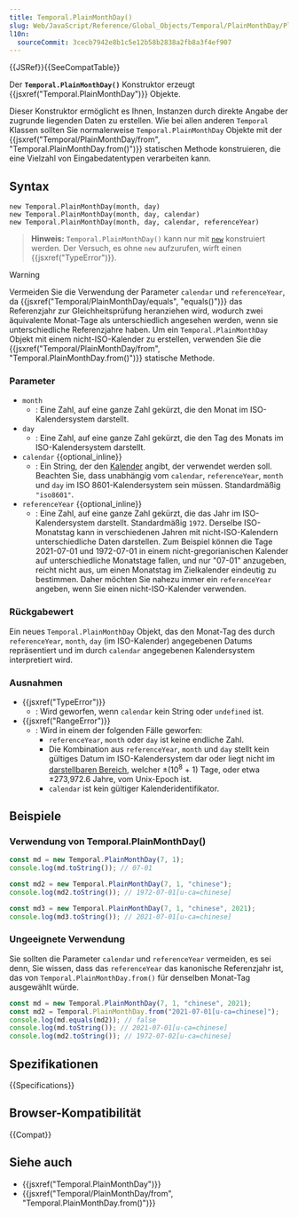 ```yaml
---
title: Temporal.PlainMonthDay()
slug: Web/JavaScript/Reference/Global_Objects/Temporal/PlainMonthDay/PlainMonthDay
l10n:
  sourceCommit: 3cecb7942e8b1c5e12b58b2838a2fb8a3f4ef907
---
```


{{JSRef}}{{SeeCompatTable}}

Der **`Temporal.PlainMonthDay()`** Konstruktor erzeugt {{jsxref("Temporal.PlainMonthDay")}} Objekte.

Dieser Konstruktor ermöglicht es Ihnen, Instanzen durch direkte Angabe der zugrunde liegenden Daten zu erstellen. Wie bei allen anderen `Temporal` Klassen sollten Sie normalerweise `Temporal.PlainMonthDay` Objekte mit der {{jsxref("Temporal/PlainMonthDay/from", "Temporal.PlainMonthDay.from()")}} statischen Methode konstruieren, die eine Vielzahl von Eingabedatentypen verarbeiten kann.

## Syntax

```js-nolint
new Temporal.PlainMonthDay(month, day)
new Temporal.PlainMonthDay(month, day, calendar)
new Temporal.PlainMonthDay(month, day, calendar, referenceYear)
```

> **Hinweis:** `Temporal.PlainMonthDay()` kann nur mit [`new`](/de/docs/Web/JavaScript/Reference/Operators/new) konstruiert werden. Der Versuch, es ohne `new` aufzurufen, wirft einen {{jsxref("TypeError")}}.

> [!WARNING]
> Vermeiden Sie die Verwendung der Parameter `calendar` und `referenceYear`, da {{jsxref("Temporal/PlainMonthDay/equals", "equals()")}} das Referenzjahr zur Gleichheitsprüfung heranziehen wird, wodurch zwei äquivalente Monat-Tage als unterschiedlich angesehen werden, wenn sie unterschiedliche Referenzjahre haben. Um ein `Temporal.PlainMonthDay` Objekt mit einem nicht-ISO-Kalender zu erstellen, verwenden Sie die {{jsxref("Temporal/PlainMonthDay/from", "Temporal.PlainMonthDay.from()")}} statische Methode.

### Parameter

- `month`
  - : Eine Zahl, auf eine ganze Zahl gekürzt, die den Monat im ISO-Kalendersystem darstellt.
- `day`
  - : Eine Zahl, auf eine ganze Zahl gekürzt, die den Tag des Monats im ISO-Kalendersystem darstellt.
- `calendar` {{optional_inline}}
  - : Ein String, der den [Kalender](/de/docs/Web/JavaScript/Reference/Global_Objects/Temporal#calendars) angibt, der verwendet werden soll. Beachten Sie, dass unabhängig vom `calendar`, `referenceYear`, `month` und `day` im ISO 8601-Kalendersystem sein müssen. Standardmäßig `"iso8601"`.
- `referenceYear` {{optional_inline}}
  - : Eine Zahl, auf eine ganze Zahl gekürzt, die das Jahr im ISO-Kalendersystem darstellt. Standardmäßig `1972`. Derselbe ISO-Monatstag kann in verschiedenen Jahren mit nicht-ISO-Kalendern unterschiedliche Daten darstellen. Zum Beispiel können die Tage 2021-07-01 und 1972-07-01 in einem nicht-gregorianischen Kalender auf unterschiedliche Monatstage fallen, und nur "07-01" anzugeben, reicht nicht aus, um einen Monatstag im Zielkalender eindeutig zu bestimmen. Daher möchten Sie nahezu immer ein `referenceYear` angeben, wenn Sie einen nicht-ISO-Kalender verwenden.

### Rückgabewert

Ein neues `Temporal.PlainMonthDay` Objekt, das den Monat-Tag des durch `referenceYear`, `month`, `day` (im ISO-Kalender) angegebenen Datums repräsentiert und im durch `calendar` angegebenen Kalendersystem interpretiert wird.

### Ausnahmen

- {{jsxref("TypeError")}}
  - : Wird geworfen, wenn `calendar` kein String oder `undefined` ist.
- {{jsxref("RangeError")}}
  - : Wird in einem der folgenden Fälle geworfen:
    - `referenceYear`, `month` oder `day` ist keine endliche Zahl.
    - Die Kombination aus `referenceYear`, `month` und `day` stellt kein gültiges Datum im ISO-Kalendersystem dar oder liegt nicht im [darstellbaren Bereich](/de/docs/Web/JavaScript/Reference/Global_Objects/Temporal#representable_dates), welcher ±(10<sup>8</sup> + 1) Tage, oder etwa ±273,972.6 Jahre, vom Unix-Epoch ist.
    - `calendar` ist kein gültiger Kalenderidentifikator.

## Beispiele

### Verwendung von Temporal.PlainMonthDay()

```js
const md = new Temporal.PlainMonthDay(7, 1);
console.log(md.toString()); // 07-01

const md2 = new Temporal.PlainMonthDay(7, 1, "chinese");
console.log(md2.toString()); // 1972-07-01[u-ca=chinese]

const md3 = new Temporal.PlainMonthDay(7, 1, "chinese", 2021);
console.log(md3.toString()); // 2021-07-01[u-ca=chinese]
```

### Ungeeignete Verwendung

Sie sollten die Parameter `calendar` und `referenceYear` vermeiden, es sei denn, Sie wissen, dass das `referenceYear` das kanonische Referenzjahr ist, das von `Temporal.PlainMonthDay.from()` für denselben Monat-Tag ausgewählt würde.

```js
const md = new Temporal.PlainMonthDay(7, 1, "chinese", 2021);
const md2 = Temporal.PlainMonthDay.from("2021-07-01[u-ca=chinese]");
console.log(md.equals(md2)); // false
console.log(md.toString()); // 2021-07-01[u-ca=chinese]
console.log(md2.toString()); // 1972-07-02[u-ca=chinese]
```

## Spezifikationen

{{Specifications}}

## Browser-Kompatibilität

{{Compat}}

## Siehe auch

- {{jsxref("Temporal.PlainMonthDay")}}
- {{jsxref("Temporal/PlainMonthDay/from", "Temporal.PlainMonthDay.from()")}}
